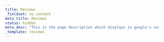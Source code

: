 ```yaml
---
title: Reviews
_fieldset: no_content
meta_title: Reviews
status: hidden
meta_desc: "This is the page description which displays in google's search results, it is important for SEO, yo."
_template: reviews
---
```


